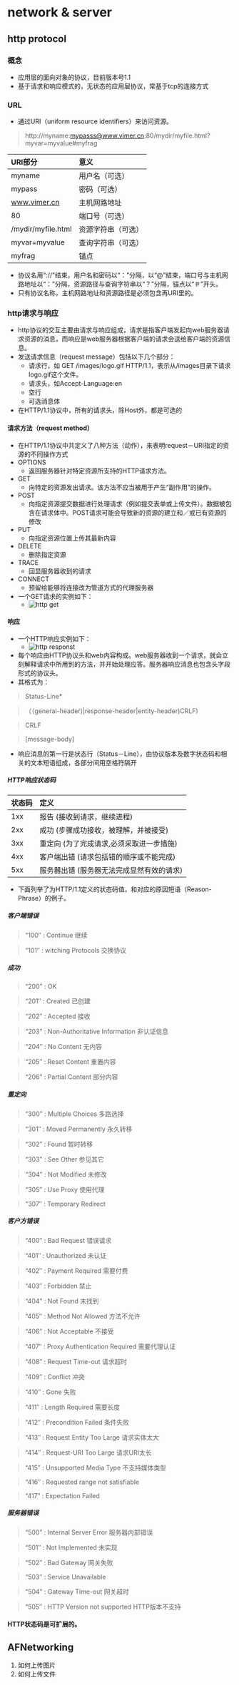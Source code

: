 # network & server
## http protocol
### 概念
* 应用层的面向对象的协议，目前版本号1.1
* 基于请求和响应模式的，无状态的应用层协议，常基于tcp的连接方式

### URL
* 通过URI（uniform resource identifiers）来访问资源。

> http://myname:mypasss@www.vimer.cn:80/mydir/myfile.html?myvar=myvalue#myfrag

| URI部分        | 意义             |
| :------------- | :--------------- |
| myname         | 用户名（可选）   |
| mypass         | 密码（可选）     |
| www.vimer.cn   | 主机网路地址     |
| 80             | 端口号（可选）   |
| /mydir/myfile.html | 资源字符串（可选） |
| myvar=myvalue  | 查询字符串（可选）|
| myfrag         | 锚点             |

* 协议名用“://"结束，用户名和密码以“：”分隔，以“@”结束，端口号与主机网路地址以“：”分隔，资源路径与查询字符串以“？”分隔，锚点以“＃”开头。
* 只有协议名称，主机网路地址和资源路径是必须包含再URI里的。

### http请求与响应
* http协议的交互主要由请求与响应组成，请求是指客户端发起向web服务器请求资源的消息，而响应是web服务器根据客户端的请求会送给客户端的资源信息。
* 发送请求信息（request message）包括以下几个部分：
  * 请求行，如 GET /images/logo.gif HTTP/1.1，表示从/images目录下请求logo.gif这个文件。
  * 请求头，如Accept-Language:en
  * 空行
  * 可选消息体
* 在HTTP/1.1协议中，所有的请求头，除Host外，都是可选的

#### 请求方法（request method）
* 在HTTP/1.1协议中共定义了八种方法（动作），来表明request－URI指定的资源的不同操作方式
* OPTIONS
  * 返回服务器针对特定资源所支持的HTTP请求方法。
* GET
  * 向特定的资源发出请求。该方法不应当被用于产生“副作用”的操作。
* POST
  * 向指定资源提交数据进行处理请求（例如提交表单或上传文件）。数据被包含在请求体中。POST请求可能会导致新的资源的建立和／或已有资源的修改
* PUT
  * 向指定资源位置上传其最新内容
* DELETE
  * 删除指定资源
* TRACE
  * 回显服务器收到的请求
* CONNECT
  * 预留给能够将连接改为管道方式的代理服务器
* 一个GET请求的实例如下：
  * ![http get](/resource/network/getRequest.bmp)

#### 响应
* 一个HTTP响应实例如下：
  * ![http responst](/resource/network/httpResponse.bmp)
* 每个响应由HTTP协议头和web内容构成。web服务器收到一个请求，就会立刻解释请求中所用到的方法，并开始处理应答。服务器响应消息也包含头字段形式的协议头。
* 其格式为：

> Status-Line*

> （（general-header)|response-header|entity-header)CRLF)

> CRLF

> [message-body]

* 响应消息的第一行是状态行（Status－Line），由协议版本及数字状态码和相关的文本短语组成，各部分间用空格符隔开

##### HTTP响应状态码

| 状态码 |                            定义 |
| :----- | :------------------------------ |
| 1xx    | 报告 (接收到请求，继续进程)    |
| 2xx    | 成功 (步骤成功接收，被理解，并被接受) |
| 3xx    | 重定向 (为了完成请求,必须采取进一步措施) |
| 4xx    | 客户端出错 (请求包括错的顺序或不能完成) |
| 5xx    | 服务器出错 (服务器无法完成显然有效的请求) |

* 下面列举了为HTTP/1.1定义的状态码值，和对应的原因短语（Reason-Phrase）的例子。
##### 客户端错误

> “100″ : Continue  继续

> “101″ : witching Protocols  交换协议

#####  成功

> “200″ : OK

> “201″ : Created 已创建

> “202″ : Accepted 接收

> “203″ : Non-Authoritative Information 非认证信息

> “204″ : No Content 无内容

> “205″ : Reset Content 重置内容

> “206″ : Partial Content 部分内容

#####  重定向

> “300″ : Multiple Choices 多路选择

> “301″ : Moved Permanently  永久转移

> “302″ : Found 暂时转移

> “303″ : See Other 参见其它

> “304″ : Not Modified 未修改

> “305″ : Use Proxy 使用代理

> “307″ : Temporary Redirect

##### 客户方错误

> “400″ : Bad Request 错误请求

> “401″ : Unauthorized 未认证

> “402″ : Payment Required 需要付费

> “403″ : Forbidden 禁止

> “404″ : Not Found 未找到

> “405″ : Method Not Allowed 方法不允许

> “406″ : Not Acceptable 不接受

> “407″ : Proxy Authentication Required 需要代理认证

> “408″ : Request Time-out 请求超时

> “409″ : Conflict 冲突

> “410″ : Gone 失败

> “411″ : Length Required 需要长度

> “412″ : Precondition Failed 条件失败

> “413″ : Request Entity Too Large 请求实体太大

> “414″ : Request-URI Too Large 请求URI太长

> “415″ : Unsupported Media Type 不支持媒体类型

> “416″ : Requested range not satisfiable

> “417″ : Expectation Failed

##### 服务器错误

> “500″ : Internal Server Error 服务器内部错误

> “501″ : Not Implemented 未实现

> “502″ : Bad Gateway 网关失败

> “503″ : Service Unavailable

> “504″ : Gateway Time-out 网关超时

> “505″ : HTTP Version not supported  HTTP版本不支持

#### HTTP状态码是可扩展的。


## AFNetworking
1. 如何上传图片
2. 如何上传文件

